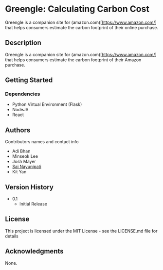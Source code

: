 # Greengle: Calculating Carbon Cost

Greengle is a companion site for (amazon.com)[https://www.amazon.com/] that helps consumers estimate the carbon footprint of their online purchase. 

## Description

Greengle is a companion site for (amazon.com)[https://www.amazon.com/] that helps consumers estimate the carbon footprint of their Amazon purchase. 

## Getting Started

### Dependencies

* Python Virtual Environment (Flask)
* NodeJS
* React



## Authors

Contributors names and contact info

* Adi Bhan
* Minseok Lee
* Josh Mayer
* [Sai Nayunipati](https://github.com/sai-nayunipati)
* Kit Yan

## Version History

* 0.1
    * Initial Release

## License

This project is licensed under the MIT License - see the LICENSE.md file for details

## Acknowledgments

None.
